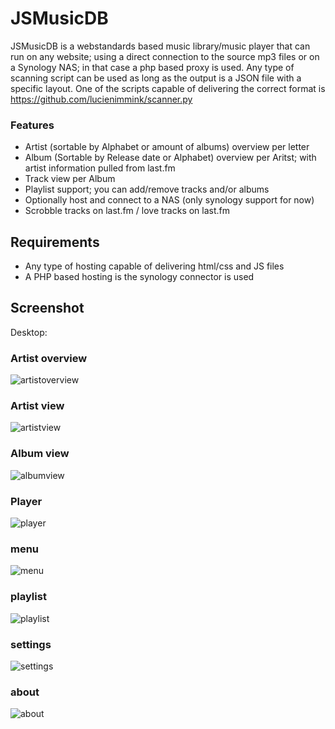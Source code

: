JSMusicDB
=========

JSMusicDB is a webstandards based music library/music player that can run on any website; using a direct connection to the source mp3 files or on a Synology NAS; in that case a php based proxy is used.
Any type of scanning script can be used as long as the output is a JSON file with a specific layout. One of the scripts capable of delivering the correct format is https://github.com/lucienimmink/scanner.py

### Features
- Artist (sortable by Alphabet or amount of albums) overview per letter
- Album (Sortable by Release date or Alphabet) overview per Aritst; with artist information pulled from last.fm
- Track view per Album
- Playlist support; you can add/remove tracks and/or albums
- Optionally host and connect to a NAS (only synology support for now)
- Scrobble tracks on last.fm / love tracks on last.fm

Requirements
------------
- Any type of hosting capable of delivering html/css and JS files
- A PHP based hosting is the synology connector is used

Screenshot
----------

Desktop:

### Artist overview
![artistoverview](http://www.arielext.org/screenshots/artistoverview.PNG)
### Artist view
![artistview](http://www.arielext.org/screenshots/artistview.PNG)
### Album view
![albumview](http://www.arielext.org/screenshots/albumview.PNG)
### Player
![player](http://www.arielext.org/screenshots/player.PNG)
### menu
![menu](http://www.arielext.org/screenshots/menu.PNG)
### playlist
![playlist](http://www.arielext.org/screenshots/playlist.PNG)
### settings
![settings](http://www.arielext.org/screenshots/settings.PNG)
### about
![about](http://www.arielext.org/screenshots/about.PNG)